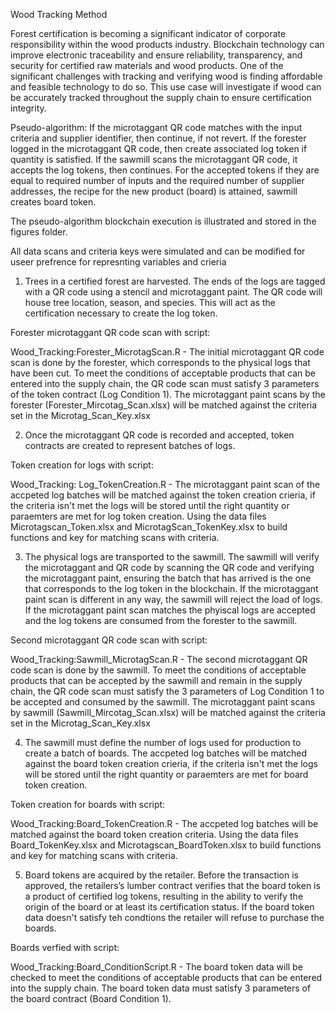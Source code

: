 Wood Tracking Method

Forest certification is becoming a significant indicator of corporate responsibility within the wood products industry. Blockchain technology can improve electronic traceability and ensure reliability, transparency, and security for certified raw materials and wood products. One of the significant challenges with tracking and verifying wood is finding affordable and feasible technology to do so. This use case will investigate if wood can be accurately tracked throughout the supply chain to ensure certification integrity. 

 

Pseudo-algorithm: If the microtaggant QR code matches with the input criteria and supplier identifier, then continue, if not revert. If the forester logged in the microtaggant QR code, then create associated log token if quantity is satisfied. If the sawmill scans the microtaggant QR code, it accepts the log tokens, then continues. For the accepted tokens if they are equal to required number of inputs and the required number of supplier addresses, the recipe for the new product (board) is attained, sawmill creates board token. 

The pseudo-algorithm blockchain execution is illustrated and stored in the figures folder.

All data scans and criteria keys were simulated and can be modified for useer prefrence for represnting variables and crieria

1.	Trees in a certified forest are harvested. The ends of the logs are tagged with a QR code using a stencil and microtaggant paint. The QR code will house tree location, season, and species. This will act as the certification necessary to create the log token.

Forester microtaggant QR code scan with script: 

Wood_Tracking:Forester_MicrotagScan.R - The initial microtaggant QR code scan is done by the forester, which corresponds to the physical logs that have been cut. To meet the conditions of acceptable products that can be entered into the supply chain, the QR code scan must satisfy 3 parameters of the token contract (Log Condition 1). The microtaggant paint scans by the forester (Forester_Mircotag_Scan.xlsx) will be matched against the criteria set in the Microtag_Scan_Key.xlsx


2. Once the microtaggant QR code is recorded and accepted, token contracts are created to represent batches of logs.  

Token creation for logs with script: 

Wood_Tracking: Log_TokenCreation.R - The microtaggant paint scan of the accpeted log batches will be matched against the token creation crieria, if the criteria isn't met the logs will be stored until the right quantity or paraemters are met for log token creation. Using the data files Microtagscan_Token.xlsx and MicrotagScan_TokenKey.xlsx to build functions and key for matching scans with criteria. 


3. The physical logs are transported to the sawmill. The sawmill will verify the microtaggant and QR code by scanning the QR code and verifying the microtaggant paint, ensuring the batch that has arrived is the one that corresponds to the log token in the blockchain. If the microtaggant paint scan is different in any way, the sawmill will reject the load of logs. If the microtaggant paint scan matches the phyiscal logs are accepted and the log tokens are consumed from the forester to the sawmill.

Second microtaggant QR code scan with script:

Wood_Tracking:Sawmill_MicrotagScan.R - The second microtaggant QR code scan is done by the sawmill. To meet the conditions of acceptable products that can be accepted by the sawmill and remain in the supply chain, the QR code scan must satisfy the 3 parameters of Log Condition 1 to be accepted and consumed by the sawmill. The microtaggant paint scans by sawmill (Sawmill_Mircotag_Scan.xlsx) will be matched against the criteria set in the Microtag_Scan_Key.xlsx

4.	The sawmill must define the number of logs used for production to create a batch of boards. The accpeted log batches will be matched against the board token creation crieria, if the criteria isn't met the logs will be stored until the right quantity or paraemters are met for board token creation.  

Token creation for boards with script:

Wood_Tracking:Board_TokenCreation.R - The accpeted log batches will be matched against the board token creation criteria. Using the data files Board_TokenKey.xlsx and Microtagscan_BoardToken.xlsx to build functions and key for matching scans with criteria.  

5.	Board tokens are acquired by the retailer. Before the transaction is approved, the retailers’s lumber contract verifies that the board token is a product of certified log tokens, resulting in the ability to verify the origin of the board or at least its certification status. If the board token data doesn't satisfy teh condtions the retailer will refuse to purchase the boards. 

Boards verfied with script:

Wood_Tracking:Board_ConditionScript.R - The board token data will be checked to meet the conditions of acceptable products that can be entered into the supply chain. The board token data must satisfy 3 parameters of the board contract (Board Condition 1). 

